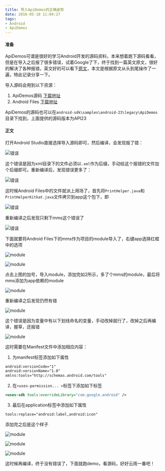 ```yaml
---
title: 导入ApiDemos的正确姿势
date: 2016-05-18 11:04:27
tags:
- Android
- ApiDemos
---
```


#### 准备

ApiDemos可谓是很好的学习Android开发的源码资料，本来想着跑下源码看看，但是在导入之后报了很多错误，试着Google了下，终于找到一篇英文原文，很好的解决了各种报错，英文好的可以看下[原文](http://apidemos22.blogspot.com/2015/08/how-to-import-and-generate-apk-from.html)，本文是根据原文从头到尾操作了一遍，特此记录分享一下。

<!--more-->

导入源码会用到以下资源：

1. ApiDemos源码 [下载地址](http://pan.baidu.com/s/1gfJKOnx)
2. Android Files [下载地址](http://pan.baidu.com/s/1c2iDno8)

ApiDemos的源码也可以在`android-sdk\samples\android-23\legacy\ApiDemos`目录下找到，上面提供的源码版本为API23

#### 正文

打开Android Studio直接选择导入源码即可，然后编译，会发现报了错：

![错误](http://7q5ctm.com1.z0.glb.clouddn.com/ApiDemos1.png)

这个错误是因为xml目录下的文件必须以`.xml`作为后缀，手动给这个报错的文件加个后缀即可。重新编译后，发现错误更多了：

![错误](http://7q5ctm.com1.z0.glb.clouddn.com/ApiDemos2.png)

这时候Android Files中的文件就派上用场了，首先将`PrintHelper.java`和`PrintHelperKitkat.java`文件拷贝到app这个包下，即

![错误](http://7q5ctm.com1.z0.glb.clouddn.com/ApiDemos3.png)

重新编译之后发现只剩下mms这个错误了

![错误](http://7q5ctm.com1.z0.glb.clouddn.com/ApiDemos4.png)

下面就要将Android Files下的mms作为项目的module导入了，右键app选择红框中的选项

![module](http://7q5ctm.com1.z0.glb.clouddn.com/ApiDemos11.png)

![module](http://7q5ctm.com1.z0.glb.clouddn.com/ApiDemos12.png)

点击上图的加号，导入module，添加完如2所示，多了个mms的module，最后将mms添加为app依赖的module

![module](http://7q5ctm.com1.z0.glb.clouddn.com/ApiDemos13.png)

重新编译之后发现仍然有错

![module](http://7q5ctm.com1.z0.glb.clouddn.com/ApiDemos6.png)

这个错误是因为变量中有以下划线命名的变量，手动改掉就行了，改掉之后再编译，握草，还报错

![module](http://7q5ctm.com1.z0.glb.clouddn.com/ApiDemos7.png)

这时需要在Manifest文件中添加相应内容：

1. 为manifest标签添加如下属性

  ```xml
  android:versionCode="1"
  android:versionName="1.0"
  xmlns:tools="http://schemas.android.com/tools"
  ```

2. 在`<uses-permission... >`标签下添加如下标签

  ```xml
  <uses-sdk tools:overrideLibrary="com.google.android" />
  ```

3. 最后在application标签中添加如下属性

  ```xml
  tools:replace="android:label,android:icon"
  ```

添加完之后是这个样子

![module](http://7q5ctm.com1.z0.glb.clouddn.com/ApiDemos9.png)

![module](http://7q5ctm.com1.z0.glb.clouddn.com/ApiDemos8.png)

![module](http://7q5ctm.com1.z0.glb.clouddn.com/ApiDemos10.png)

这时候再编译，终于没有错误了，下面就跑demo，看源码，好好云雨一番吧！
